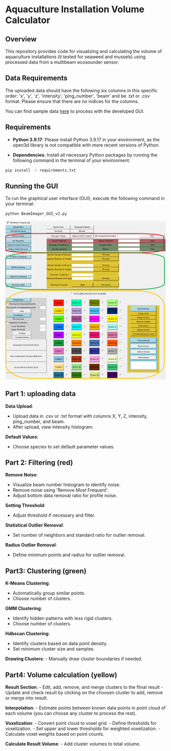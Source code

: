 # Aquaculture Installation Volume Calculator

## Overview

This repository provides code for visualizing and calculating the volume of aquaculture installations (it tested for seaweed and mussels) using processed data from a multibeam ecosounder sensor.

## Data Requirements

The uploaded data should have the following six columns in this specific order: 'x', 'y', 'z', 'intensity', 'ping_number', 'beam' and be .txt or .csv format. Please ensure that there are no indices for the columns.

You can find sample data [here](https://drive.google.com/file/d/15rBiuT27kIJQX5pq0yL5JK0sN9E-XCw0/view?usp=drive_link) to process with the developed GUI.

## Requirements

- **Python 3.9.17**: Please install Python 3.9.17 in your environment, as the open3d library is not compatible with more recent versions of Python.
  
- **Dependencies**: Install all necessary Python packages by running the following command in the terminal of your environment:
  
```bash
pip install -r requirements.txt
```
## Running the GUI

To run the graphical user interface (GUI), execute the following command in your terminal:

```bash
python BeamImager_GUI_v2.py
```
![GUI-image](https://github.com/SamiraLashkari/BeamImager/blob/main/GUI_image.png)

## Part 1: uploading data
**Data Upload**:
   - Upload data in .csv or .txt format with columns X, Y, Z, intensity, ping_number, and beam.
   - After upload, view intensity histogram.

**Default Values**:
   - Choose species to set default parameter values.
     
## Part 2: Filtering (red)
**Remove Noise**:
   - Visualize beam number histogram to identify noise.
   - Remove noise using 'Remove Most Frequent'.
   - Adjust bottom data removal ratio for profile noise.

**Setting Threshold**:
   - Adjust threshold if necessary and filter.

**Statistical Outlier Removal**:
   - Set number of neighbors and standard ratio for outlier removal.

**Radius Outlier Removal**:
   - Define minimum points and radius for outlier removal.
## Part3: Clustering (green)
**K-Means Clustering**:
   - Automatically group similar points.
   - Choose number of clusters.

**GMM Clustering**:
   - Identify hidden patterns with less rigid clusters.
   - Choose number of clusters.

**Hdbscan Clustering**:
   - Identify clusters based on data point density.
   - Set minimum cluster size and samples.

**Drawing Clusters**:
    - Manually draw cluster boundaries if needed.
    
## Part4: Volume calculation (yellow)
**Result Section**:
    - Edit, add, remove, and merge clusters to the filnal result
    - Update and check result by clicking on the choosen cluster to add, remove or merge into result.

**Interpolation**:
    - Estimate points between known data points in point cloud of each volume (you can choose any cluster to process the rest).

**Voxelization**:
    - Convert point cloud to voxel grid.
    - Define thresholds for voxelization.
    - Set upper and lower thresholds for weighted voxelization.
    - Calculate voxel weights based on point counts.

**Calculate Result Volume**:
    - Add cluster volumes to total volume.    
    
